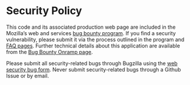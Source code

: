# Security Policy

This code and its associated production web page are included in the Mozilla’s web and services [bug bounty program](https://www.mozilla.org/en-US/security/web-bug-bounty/). If you find a security vulnerability, please submit it via the process outlined in the program and [FAQ pages](https://www.mozilla.org/en-US/security/bug-bounty/faq-webapp/). Further technical details about this application are available from the [Bug Bounty Onramp page](https://wiki.mozilla.org/Security/BugBountyOnramp/).

Please submit all security-related bugs through Bugzilla using the [web security bug form](https://bugzilla.mozilla.org/form.web.bounty). Never submit security-related bugs through a Github Issue or by email.
